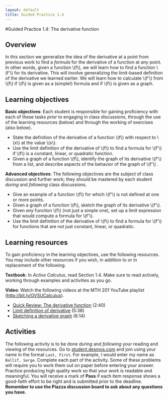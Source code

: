 ```yaml
---
layout: default
title: Guided Practice 1.4
---
```


#Guided Practice 1.4: The derivative function

## Overview

In this section we generalize the idea of the derivative at a point from previous work to find a *formula* for the derivative of a function at *any* point. In other words, given a function \\(f\\), we will learn how to find a function \\(f'\\) for its derivative. This will involve generalizing the limit-based definition of the derivative we learned earlier. We will learn how to calculate \\(f'\\) from \\(f\\) if \\(f\\) is given as a (simple!) formula and if \\(f\\) is given as a graph.


## Learning objectives

__Basic objectives__: Each student is responsible for gaining proficiency with each of these tasks _prior_ to engaging in class discussions, through the use of the learning resources (below) and through the working of exercises (also below).

* State the definition of the derivative of a function \\(f\\) with respect to \\(x\\) at the value \\(x\\).
* Use the limit definition of the derivative of \\(f\\) to find a formula for \\(f'\\) if \\(f\\) is a constant, linear, or quadratic function.
* Given a graph of a function \\(f\\), identify the graph of its derivative \\(f'\\) from a list, and describe aspects of the behavior of the graph of \\(f'\\) .

__Advanced objectives__: The following objectives are the subject of class discussion and further work; they should be mastered by each student _during_ and _following_ class discussions.

* Give an example of a function \\(f\\) for which \\(f'\\) is not defined at one or more points.
* Given a graph of a function \\(f\\), sketch the graph of its derivative \\(f'\\).
* Given *any* function \\(f\\) (not just a simple one), set up a limit expression that would compute a formula for \\(f'\\).
* Use the limit definition of the derivative of \\(f\\) to find a formula for \\(f'\\) for functions that are not just constant, linear, or quadratic.  

## Learning resources

To gain proficiency in the learning objectives, use the following resources. You may include other resources if you wish, in addition to or in replacement of the following.

__Textbook__: In _Active Calculus_, read Section 1.4. Make sure to read actively, working through examples and activities as you go.

__Video__: Watch the following videos at the MTH 201 YouTube playlist (http://bit.ly/GVSUCalculus).

- [Quick Review: The derivative function](http://www.youtube.com/watch?v=Fzrkq1r-sAI) (2:40)
- [Limit definition of derivative](http://www.youtube.com/watch?v=62mySLhhfaQ) (5:38)
- [Sketching a derivative graph](http://www.youtube.com/watch?v=TSgyDembmXg) (6:14)
## Activities

The following activity is to be done _during_ and _following_ your reading and viewing of the resources. Go to [student.desmos.com](https://student.desmos.com/?prepopulateCode=VPA9JM) and join using your name in the format `Last, First`. For example, I would enter my name as `Ballif, Serge`. Complete each part of the activity. Some of these problems will require you to work them out on paper before entering your answer. Practice producing high quality work so that your work is readable and meaningful. You will receive a mark of __Pass__ if each item response shows a good-faith effort to be right and is submitted prior to the deadline. __Remember to use the Piazza discussion board to ask about any questions you have.__

